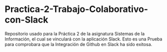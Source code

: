 # Practica-2-Trabajo-Colaborativo-con-Slack
Repositorio usado para la Práctica 2 de la asignatura Sistemas de la Información, el cual se vinculará con la aplicación Slack.
Esto es una Prueba para comprobara que la Integración de Github en Slack ha sido exitosa.
